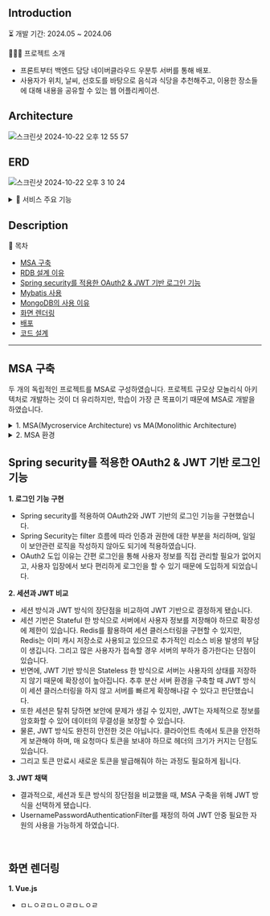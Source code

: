 ## Introduction

⏳ 개발 기간: 2024.05 ~ 2024.06

👨🏻‍💻 프로젝트 소개
  - 프론트부터 백엔드 담당 네이버클라우드 우분투 서버를 통해 배포.
  - 사용자가 위치, 날씨, 선호도를 바탕으로 음식과 식당을 추천해주고, 이용한 장소들에 대해 내용을 공유할 수 있는 웹 어플리케이션.

## Architecture
![스크린샷 2024-10-22 오후 12 55 57](https://github.com/user-attachments/assets/55c30c96-8801-48c0-abbc-e17aa6b0a52f)

## ERD
![스크린샷 2024-10-22 오후 3 10 24](https://github.com/user-attachments/assets/a7ed74f7-dc40-4412-aa75-afa971370213)

<details>
  <summary>📂 서비스 주요 기능</summary>

  ### Member
    - 홈페이지 회원가입을 통한 로그인
    - sns 로그인
    - 회원 정보 수정

  ### Recommend
    - 음식 선호도 설문조사
    - 사용자가 위치한 곳의 날씨 정보 불러오기
    - 사용자가 선호할 만한 음식과 식당 추천

  ### Board
    - 컨텐츠 '좋아요' 하기
    - 컨텐츠 '좋아요' 취소
    - 컨텐츠 작성
    - 사용자 위치 컨텐츠 불러오기
</details>

## Description

🔎 목차
  - [MSA 구축](#msa-구축)
  - [RDB 설계 이유](#rdb-설계-이유)
  - [Spring security를 적용한 OAuth2 & JWT 기반 로그인 기능](#spring-security를-적용한-oauth2--jwt-기반-로그인-기능)
  - [Mybatis 사용](#mybatis-사용)
  - [MongoDB의 사용 이유](#mongodb-사용-이유)
  - [화면 렌더링](#화면-렌더링)
  - [배포](#배포)
  - [코드 설계](#코드-설계)

---

## MSA 구축

두 개의 독립적인 프로젝트를 MSA로 구성하였습니다.
프로젝트 규모상 모놀리식 아키텍처로 개발하는 것이 더 유리하지만, 학습이 가장 큰 목표이기 때문에 MSA로 개발을 하였습니다.

<details>
<summary>1. MSA(Mycroservice Architecture) vs MA(Monolithic Architecture)</summary>
  
### MSA의 장점
- 각 서비스가 독립적으로 배포되고 확장이 가능하여 확장과 유지보수가 뛰어납니다.
- 일부 서비스가 다운되더라도 전체 다른 서비스에 영향을 미치지 않습니다.
- 독립적인 여러 서비스가 서로 다른 기술, 프레임워크를 사용할 수 있어 새로운 기술 도입에 용이합니다.
  
### MSA의 단점
- 서비스간 통신하기 위해 복잡한 통신과정과 데이터 관리가 필요합니다.
- 여러 서비스가 독립적으로 배포되기 때문에 CI/CD 파이프라인 관리등 배포와 관리 비용이 높아집니다.
- 서비스간 통신으로 인해 네트워크 지연의 성능 저하가 발생할 수 있습ㅂ니다.

### MA의 장점
  - 초기 개발에 유리하며 빠르게 개발이 가능합니다.
  - 복잡한 통신 과정이 필요 없습니다.
  - 하나의 프로세스 내에서 모든 컴포넌트가 실행이 되기 때문에 규모가 작은 프로젝트의 경우 성능이 더 뛰어납니다.

### MA의 단점
- 프로젝트 규모가 커질수록 복잡해지고 유지관리, 확장이 어려워 집니다
- 특정 기능만 수정사항이 발생해도 전체 어플리케이션을 배포해야 하기 때문에 확장에 비용이 증가합니다.
- MSA와 달리 특정 기술, 프레임워크에 종속하게 되어 새로운 기술 도입이 어려울 수 있습니다.
  
</details>

<details>
  
<summary>2. MSA 환경</summary>  

  ### API Gateway
  #### Spring cloud gateway VS Spring cloud Zuul
  - 
  
</details>
 

## Spring security를 적용한 OAuth2 & JWT 기반 로그인 기능

**1. 로그인 기능 구현**
- Spring security를 적용하여 OAuth2와 JWT 기반의 로그인 기능을 구현했습니다.
- Spring Security는 filter 흐름에 따라 인증과 권한에 대한 부분을 처리하며, 일일이 보안관련 로직을 작성하지 않아도 되기에 적용하였습니다.
- OAuth2 도입 이유는 간편 로그인을 통해 사용자 정보를 직접 관리할 필요가 없어지고, 사용자 입장에서 보다 편리하게 로그인을 할 수 있기 때문에 도입하게 되었습니다.

**2. 세션과 JWT 비교**
- 세션 방식과 JWT 방식의 장단점을 비교하여 JWT 기반으로 결정하게 됐습니다.
- 세션 기반은 Stateful 한 방식으로 서버에서 사용자 정보를 저장해야 하므로 확장성에 제한이 있습니다. Redis를 활용하여 세션 클러스터링을 구현할 수 있지만, Redis는 이미 캐시 저장소로 사용되고 있으므로 추가적인 리소스 비용 발생의 부담이 생깁니다. 그리고 많은 사용자가 접속할 경우 서버의 부하가 증가한다는 단점이 있습니다.
- 반면에, JWT 기반 방식은 Stateless 한 방식으로 서버는 사용자의 상태를 저장하지 않기 때문에 확장성이 높아집니다. 추후 분산 서버 환경을 구축할 때 JWT 방식이 세션 클러스터링을 하지 않고 서버를 빠르게 확장해나갈 수 있다고 판단했습니다.
- 또한 세션은 탈취 당하면 보안에 문제가 생길 수 있지만, JWT는 자체적으로 정보를 암호화할 수 있어 데이터의 무결성을 보장할 수 있습니다.
- 물론, JWT 방식도 완전히 안전한 것은 아닙니다. 클라이언트 측에서 토큰을 안전하게 보관해야 하며, 매 요청마다 토큰을 보내야 하므로 헤더의 크기가 커지는 단점도 있습니다.
- 그리고 토큰 만료시 새로운 토큰을 발급해줘야 하는 과정도 필요하게 됩니다.

**3. JWT 채택**
- 결과적으로, 세션과 토큰 방식의 장단점을 비교했을 때, MSA 구축을 위해 JWT 방식을 선택하게 됐습니다.
- UsernamePasswordAuthenticationFilter를 재정의 하여 JWT 안중 필요한 자원의 사용을 가능하게 하였습니다.

</br>

## 화면 렌더링

**1. Vue.js**
- ㅁㄴㅇㄹㅁㄴㅇㄹㅁㄴㅇㄹ

